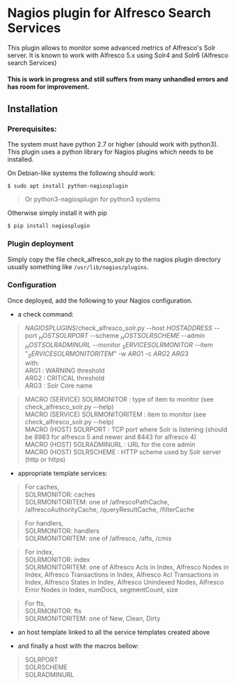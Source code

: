 # Nagios plugin for Alfresco Search Services

This plugin allows to monitor some advanced metrics of Alfresco's Solr server.
It is known to work with Alfresco 5.x using Solr4 and Solr6 (Alfresco search Services)

#### This is work in progress and still suffers from many unhandled errors and has room for improvement.

## Installation

### Prerequisites:

The system must have python 2.7 or higher (should work with python3). This plugin uses a python library for Nagios plugins which needs to be installed.

On Debian-like systems the following should work:

```
$ sudo apt install python-nagiosplugin
```

> Or python3-nagiosplugin for python3 systems

Otherwise simply install it with pip

```
$ pip install nagiosplugin
```

### Plugin deployment

Simply copy the file check_alfresco_solr.py to the nagios plugin directory usually something like `/usr/lib/nagios/plugins`.

### Configuration

Once deployed, add the following to your Nagios configuration.

* a check command:

> $NAGIOSPLUGINS$/check_alfresco_solr.py --host $HOSTADDRESS$ --port $_HOSTSOLRPORT$ --scheme $_HOSTSOLRSCHEME$ --admin $_HOSTSOLRADMINURL$ --monitor $_SERVICESOLRMONITOR$ --item "$_SERVICESOLRMONITORITEM$" -w $ARG1$ -c $ARG2$ $ARG3$  
with:  
ARG1 : WARNING threshold  
ARG2 : CRITICAL threshold  
ARG3 : Solr Core name  

> MACRO (SERVICE) SOLRMONITOR : type of item to monitor (see check_alfresco_solr.py --help)  
MACRO (SERVICE) SOLRMONITORITEM : item to monitor (see check_alfresco_solr.py --help)  
MACRO (HOST) SOLRPORT : TCP port where Solr is listening (should be 8983 for alfresco 5 and newer and 8443 for alfresco 4)  
MACRO (HOST) SOLRADMINURL : URL for the core admin  
MACRO (HOST) SOLRSCHEME : HTTP scheme used by Solr server (http or https)

* appropriate template services:

> For caches,  
SOLRMONITOR: caches  
SOLRMONITORITEM: one of /alfrescoPathCache, /alfrescoAuthorityCache, /queryResultCache, /filterCache  

> For handlers,  
SOLRMONITOR: handlers  
SOLRMONITORITEM: one of /alfresco, /afts, /cmis  

> For index,  
SOLRMONITOR: index  
SOLRMONITORITEM: one of Alfresco Acls in Index, Alfresco Nodes in Index, Alfresco Transactions in Index, Alfresco Acl Transactions in Index, Alfresco States in Index, Alfresco Unindexed Nodes, Alfresco Error Nodes in Index, numDocs, segmentCount, size  

> For fts,  
SOLRMONITOR: fts  
SOLRMONITORITEM: one of New, Clean, Dirty

* an host template linked to all the service templates created above

* and finally a host with the macros bellow:

> SOLRPORT  
SOLRSCHEME  
SOLRADMINURL

